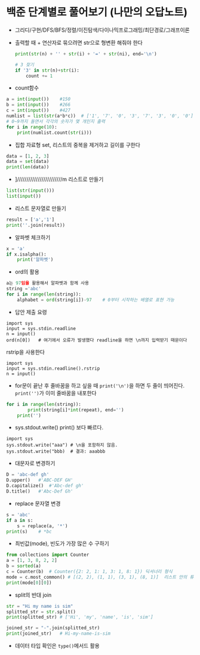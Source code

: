 # 백준 단계별로 풀어보기 (나만의 오답노트) 

+ 그리디/구현/DFS/BFS/정렬/이진탐색/다이나믹프로그래밍/최단경로/그래프이론

+ 출력할 때 + 연산자로 묶으려면 str으로 형변환 해줘야 한다

    ``` python
    print(str(n) + '' + str(i) + '=' + str(ni), end='\n')

    # 3 찾기
    if '3' in str(n)+str(i):
        count += 1
    ```


+ count함수
``` python
a = int(input())    #150
b = int(input())    #266
c = int(input())    #427
numlist = list(str(a*b*c))  # ['1', '7', '0', '3', '7', '3', '0', '0']
# 0~9까지 돌면서 각각의 숫자가 몇 개인지 출력
for i in range(10):
    print(numlist.count(str(i)))
```

+ 집합 자료형 set, 리스트의 중복을 제거하고 길이를 구한다
``` python
data = [1, 2, 3]
data = set(data)
print(len(data))
```

+ ]////////////////////////m 리스트로 만들기
``` python
list(str(input()))
list(input())
```

+ 리스트 문자열로 만들기
``` python
result = ['a','1']
print(''.join(result))
```

+ 알파벳 체크하기
``` python
x = 'a'
if x.isalpha():
    print('알파벳')
```

+ ord의 활용
``` python
a는 97임을 활용해서 알파벳과 함께 사용
string ='abc'
for i in range(len(string)):
    alphabet = ord(string[i])-97    # 0부터 시작하는 배열로 표현 가능
```

+ 답안 제출 요령
``` PyPy3
import sys
input = sys.stdin.readline
n = input()
ord(n[0])   # 여기에서 오류가 발생했다 readline을 하면 \n까지 입력받기 때문이다
```
rstrip을 사용한다
``` PyPy3
import sys
input = sys.stdin.readline().rstrip
n = input()
```

+ for문이 끝난 후 줄바꿈을 하고 싶을 때 `print('\n')`을 하면 두 줄이 띄어진다. `print('')`가 이미 줄바꿈을 내포한다
``` python
for i in range(len(string)):
        print(string[i]*int(repeat), end='')
    print('')
```

+ sys.stdout.write()    print() 보다 빠르다.
```
import sys
sys.stdout.write("aaa") # \n을 포함하지 않음.
sys.stdout.write("bbb)  # 결과: aaabbb
```

+ 대문자로 변경하기
``` python
D = 'abc-def gh'
D.upper()   #'ABC-DEF GH'
D.capitalize()  #'Abc-def gh'
D.title()   #'Abc-Def Gh'
```

+ replace 문자열 변경
``` python
s = 'abc'
if a in s:
    s = replace(a, '*')
print(s)    # *bc
```

+ 최빈값(mode), 빈도가 가장 많은 수 구하기
``` python
from collections import Counter
a = [1, 3, 8, 2, 2]
b = sorted(a)
c = Counter(b)  # Counter({2: 2, 1: 1, 3: 1, 8: 1}) 딕셔너리 형식
mode = c.most_common() # [(2, 2), (1, 1), (3, 1), (8, 1)]  리스트 안의 튜플 형식, 2차원 배열 늒김, [X][Y] Y의 내림차순 우선으로 정렬되고 나머지는 그대로기 때문에 X를 미리 정렬해야 한다. 
print(mode[0][0])
```

+ split의 반대 join
``` python
str = "Hi my name is sim" 
splitted_str = str.split() 
print(splitted_str) # ['Hi', 'my', 'name', 'is', 'sim'] 

joined_str = "-".join(splitted_str) 
print(joined_str)   # Hi-my-name-is-sim 
```

+ 데이터 타입 확인은 `type()`메서드 활용
